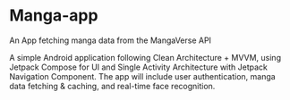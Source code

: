 # Manga-app
An App fetching manga data from the MangaVerse API

A simple Android application following Clean Architecture + MVVM, using Jetpack
Compose for UI and Single Activity Architecture with Jetpack Navigation Component. The app
will include user authentication, manga data fetching & caching, and real-time face recognition.
